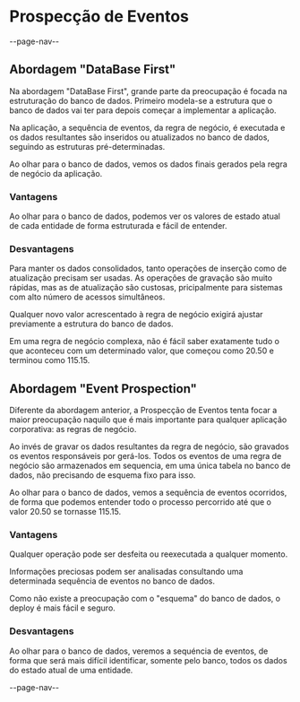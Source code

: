 # Prospecção de Eventos

--page-nav--

## Abordagem "DataBase First"

Na abordagem "DataBase First", grande parte da preocupação é focada na estruturação do banco de dados.
Primeiro modela-se a estrutura que o banco de dados vai ter para depois começar a implementar a aplicação.

Na aplicação, a sequência de eventos, da regra de negócio, é executada e os dados resultantes são inseridos 
ou atualizados no banco de dados, seguindo as estruturas pré-determinadas. 

Ao olhar para o banco de dados, vemos os dados finais gerados pela regra de negócio da aplicação.

### Vantagens

Ao olhar para o banco de dados, podemos ver os valores de estado atual de cada entidade de forma
estruturada e fácil de entender.

### Desvantagens

Para manter os dados consolidados, tanto operações de inserção como de atualização precisam ser usadas. 
As operações de gravação são muito rápidas, mas as de atualização são custosas, pricipalmente para 
sistemas com alto número de acessos simultâneos.

Qualquer novo valor acrescentado à regra de negócio exigirá ajustar previamente a estrutura do banco 
de dados.

Em uma regra de negócio complexa, não é fácil saber exatamente tudo o que aconteceu com um determinado 
valor, que começou como 20.50 e terminou como 115.15.

## Abordagem "Event Prospection"

Diferente da abordagem anterior,  a Prospecção de Eventos tenta focar a maior preocupação naquilo que 
é mais importante para qualquer aplicação corporativa: as regras de negócio.

Ao invés de gravar os dados resultantes da regra de negócio, são gravados os eventos responsáveis por
gerá-los. Todos os eventos de uma regra de negócio são armazenados em sequencia, em uma única tabela 
no banco de dados, não precisando de esquema fixo para isso.

Ao olhar para o banco de dados, vemos a sequência de eventos ocorridos, de forma que podemos entender 
todo o processo percorrido até que o valor 20.50 se tornasse 115.15.

### Vantagens

Qualquer operação pode ser desfeita ou reexecutada a qualquer momento.

Informações preciosas podem ser analisadas consultando uma determinada sequência de eventos no banco de dados.

Como não existe a preocupação com o "esquema" do banco de dados, o deploy é mais fácil e seguro.

### Desvantagens

Ao olhar para o banco de dados, veremos a sequéncia de eventos, de forma que será mais difícil identificar,
somente pelo banco, todos os dados do estado atual de uma entidade.

--page-nav--
